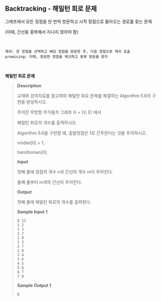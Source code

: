## Backtracking - 해밀턴 회로 문제

그래프에서 모든 정점을 한 번씩 방문하고 시작 정점으로 돌아오는 경로를 찾는 문제

(이때, 간선을 중복해서 지나지 않아야 함)

<br>

``````
재귀: 한 정점을 선택하고 해당 정점을 방문한 후, 다음 정점으로 재귀 호출
promising: 이때, 방문한 정점을 체크하고 중복 방문을 방지
``````

<br>

**해밀턴 회로 문제**

> **Description**
>
> 교재와 강의자료를 참고하여 해밀턴 회로 문제를 해결하는 Algorithm 5.6의 구현을 완성하시오.
>
> 주어진 무방항 무가중치 그래프 G = (V, E) 에서
>
> 해밀턴 회로의 개수를 출력하시오.
>
> Algorithm 5.6을 구현할 때, 출발정점은 1로 간주한다는 것을 주의하시오.
>
> vindex[0] = 1;
>
> hamiltonian(0);
>
> **Input**
>
> 첫째 줄에 정점의 개수 n과 간선의 개수 m이 주어진다.
>
> 둘째 줄부터 m개의 간선이 주어진다.
>
> **Output**
>
> 첫째 줄에 해밀턴 회로의 개수를 출력한다.
>
> **Sample Input 1**
>
> ```
> 8 13
> 1 2
> 1 3
> 1 7
> 1 8
> 2 3
> 2 7
> 2 8
> 3 4
> 3 6
> 4 5
> 5 6
> 6 7
> 7 8
> ```
>
> **Sample Output 1**
>
> ```
> 8
> ```

```cpp
```

